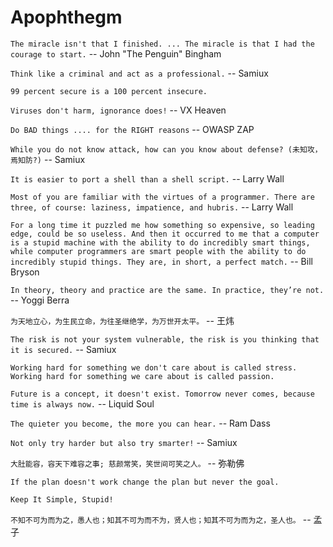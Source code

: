 # **Apophthegm**

```The miracle isn't that I finished. ... The miracle is that I had the courage to start.``` -- John "The Penguin" Bingham

```Think like a criminal and act as a professional.``` -- Samiux

```99 percent secure is a 100 percent insecure.```

```Viruses don't harm, ignorance does!``` -- VX Heaven

```Do BAD things .... for the RIGHT reasons``` -- OWASP ZAP

```While you do not know attack, how can you know about defense? (未知攻，焉知防?)``` -- Samiux

```It is easier to port a shell than a shell script.``` -- Larry Wall

```Most of you are familiar with the virtues of a programmer. There are three, of course: laziness, impatience, and hubris.``` -- Larry Wall

```For a long time it puzzled me how something so expensive, so leading edge, could be so useless. And then it occurred to me that a computer is a stupid machine with the ability to do incredibly smart things, while computer programmers are smart people with the ability to do incredibly stupid things. They are, in short, a perfect match.``` -- Bill Bryson

```In theory, theory and practice are the same. In practice, they’re not.``` -- Yoggi Berra

```为天地立心，为生民立命，为往圣继绝学，为万世开太平。``` -- 王炜

```The risk is not your system vulnerable, the risk is you thinking that it is secured.``` -- Samiux

```Working hard for something we don't care about is called stress. Working hard for something we care about is called passion.```

```Future is a concept, it doesn't exist. Tomorrow never comes, because time is always now.``` -- Liquid Soul

```The quieter you become, the more you can hear.``` -- Ram Dass

```Not only try harder but also try smarter!``` -- Samiux

```大肚能容，容天下难容之事; 慈颜常笑，笑世间可笑之人。``` -- 弥勒佛

```If the plan doesn't work change the plan but never the goal.```

```Keep It Simple, Stupid!```

```不知不可为而为之，愚人也；知其不可为而不为，贤人也；知其不可为而为之，圣人也。``` -- 孟子
